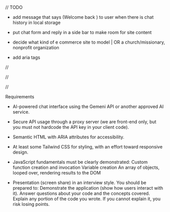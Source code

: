 // TODO

- add message that says (Welcome back ) to user when there is chat history in local storage

- put chat form and reply in a side bar to make room for site content

- decide what kind of e commerce site to model | OR a church/missionary, nonprofit organization

- add aria tags

//

//

//

Requirements

- AI-powered chat interface using the Gemeni API or another approved AI service.

- Secure API usage through a proxy server (we are front-end only, but you must not hardcode the API key in your client code).

- Semantic HTML with ARIA attributes for accessibility.

- At least some Tailwind CSS for styling, with an effort toward responsive design.

- JavaScript fundamentals must be clearly demonstrated:
  Custom function creation and invocation
  Variable creation
  An array of objects, looped over, rendering results to the DOM

- Presentation (screen share) in an interview style. You should be prepared to:
  Demonstrate the application (show how users interact with it).
  Answer questions about your code and the concepts covered.
  Explain any portion of the code you wrote. If you cannot explain it, you risk losing points.
